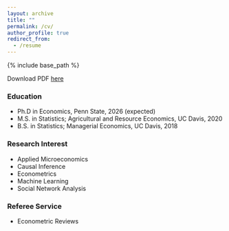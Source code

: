 ```yaml
---
layout: archive
title: ""
permalink: /cv/
author_profile: true
redirect_from:
  - /resume
---
```


{% include base_path %}

Download PDF [here](https://drive.google.com/file/d/1mu_xTxgMCUJsCIpJP8ia_XYF1nhdt5CE/view?usp=drive_link)

### Education
* Ph.D in Economics, Penn State, 2026 (expected)
* M.S. in Statistics; Agricultural and Resource Economics, UC Davis, 2020
* B.S. in Statistics; Managerial Economics, UC Davis, 2018

### Research Interest
* Applied Microeconomics
* Causal Inference
* Econometrics
* Machine Learning
* Social Network Analysis
  
### Referee Service
* Econometric Reviews
